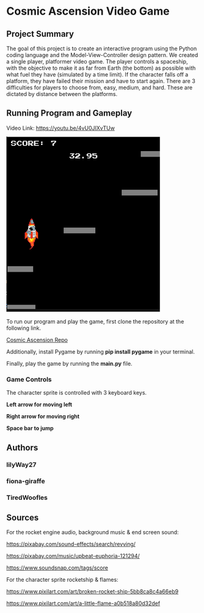 Cosmic Ascension Video Game
===========================

Project Summary
---------------

The goal of this project is to create an interactive program using the Python coding language and the Model-View-Controller design pattern. We created a single player, platformer video game. The player controls a spaceship, with the objective to make it as far from Earth (the bottom) as possible with what fuel they have (simulated by a time limit). If the character falls off a platform, they have failed their mission and have to start again. There are 3 difficulties for players to choose from, easy, medium, and hard. These are dictated by distance between the platforms.

Running Program and Gameplay
----------------------------

Video Link: https://youtu.be/4vU0JIXvTUw

![](GameDemo.png)

To run our program and play the game, first clone the repository at the following link.

[Cosmic Ascension Repo](https://github.com/olincollege/cosmic-ascension)

Additionally, install Pygame by running **pip install pygame** in your terminal.

Finally, play the game by running the **main.py** file.

### Game Controls

The character sprite is controlled with 3 keyboard keys.

**Left arrow for moving left**

**Right arrow for moving right**

**Space bar to jump**

Authors
-------

### lilyWay27

### fiona-giraffe

### TiredWoofles

Sources
-------
For the rocket engine audio, background music & end screen sound: 

https://pixabay.com/sound-effects/search/revving/

https://pixabay.com/music/upbeat-euphoria-121294/

https://www.soundsnap.com/tags/score

For the character sprite rocketship & flames:

https://www.pixilart.com/art/broken-rocket-ship-5bb8ca8c4a66eb9

https://www.pixilart.com/art/a-little-flame-a0b518a80d32def
